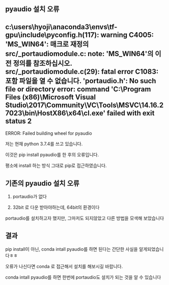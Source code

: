 ## pyaudio 설치 오류


c:\users\hyoji\anaconda3\envs\tf-gpu\include\pyconfig.h(117): warning C4005: 'MS_WIN64': 매크로 재정의
  src/_portaudiomodule.c: note: 'MS_WIN64'의 이전 정의를 참조하십시오.
  src/_portaudiomodule.c(29): fatal error C1083: 포함 파일을 열 수 없습니다. 'portaudio.h': No such file or directory
  error: command 'C:\\Program Files (x86)\\Microsoft Visual Studio\\2017\\Community\\VC\\Tools\\MSVC\\14.16.27023\\bin\\HostX86\\x64\\cl.exe' failed with exit status 2
  ----------------------------------------
  ERROR: Failed building wheel for pyaudio

저는 현재 python 3.7.4를 쓰고 있습니다.

이것은 pip install pyaudio를 한 후의 오류입니다.

평소에 install 하는 방식 그대로 pip로 접근하였습니다.


## 기존의 pyaudio 설치 오류
1. portaudio가 없다

2. 32bit 로 다운 받아야하는데, 64bit의 환경이다

 

portaudio를 설치하고자 했지만, 그마저도 되지않았고 다른 방법을 모색해 보았습니다

 
## 결과 
pip install이 아닌, conda intall pyaudio를 하면 된다는 간단한 사실을 알게되었습니다ㅎㅎ

 
오류가 나신다면 conda 로 접근해서 설치를 해보시길 바랍니다. 

conda intall pyaudio를 하면 한번에 portaudio도 설치가 되는 것을 알 수 있습니다